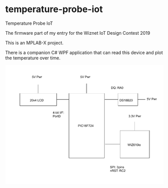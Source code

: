 # temperature-probe-iot
Temperature Probe IoT

The firmware part of my entry for the Wiznet IoT Design Contest 2019

This is an MPLAB-X project.

There is a companion C# WPF application that can read this device and plot the temperature over time.

![Hookup](wiz610_ds18b20_pic.png?raw=true "Hookup Diagram")
